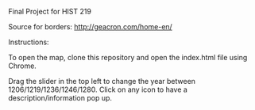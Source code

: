 Final Project for HIST 219

Source for borders: http://geacron.com/home-en/

Instructions:

To open the map, clone this repository and open the index.html file using Chrome. 

Drag the slider in the top left to change the year between 1206/1219/1236/1246/1280. Click on any icon to have a description/information pop up. 
